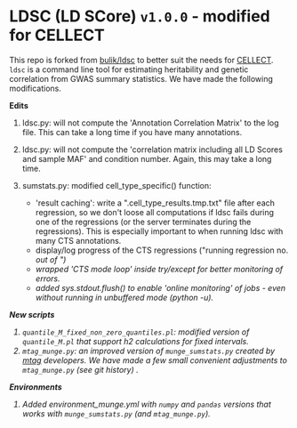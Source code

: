 # LDSC (LD SCore) `v1.0.0` - modified for CELLECT

This repo is forked from [bulik/ldsc](https://github.com/bulik/ldsc) to better suit the needs for [CELLECT](https://github.com/perslab/CELLECT). `ldsc` is a command line tool for estimating heritability and genetic correlation from GWAS summary statistics. We have made the following modifications.

**Edits**

1. ldsc.py: will not compute the 'Annotation Correlation Matrix' to the log file. This can take a long time if you have many annotations. 

2. ldsc.py: will not compute the 'correlation matrix including all LD Scores and sample MAF' and condition number. Again, this may take a long time.

3. sumstats.py: modified cell_type_specific() function:
    - 'result caching': write a ".cell_type_results.tmp.txt" file after each regression, so we don't loose all computations if ldsc fails during one of the regressions (or the server terminates during the regressions). This is especially important to when running ldsc with many CTS annotations.
    - display/log progress of the CTS regressions ("running regression no. <i> out of <N>")
    - wrapped 'CTS mode loop' inside try/except for better monitoring of errors.
    - added sys.stdout.flush() to enable 'online monitoring' of jobs - even without running in unbuffered mode (python -u).

**New scripts**

1. `quantile_M_fixed_non_zero_quantiles.pl`: modified version of `quantile_M.pl` that support h2 calculations for fixed intervals.
2. `mtag_munge.py`: an improved version of `munge_sumstats.py` created by [mtag](https://github.com/omeed-maghzian/mtag) developers. We have made a few small convenient adjustments to `mtag_munge.py` (see git history) .

**Environments**
1. Added environment_munge.yml with `numpy` and `pandas` versions that works with `munge_sumstats.py` (and `mtag_munge.py`).
